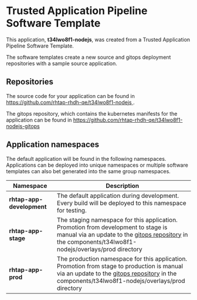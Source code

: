 # Trusted Application Pipeline Software Template

This application, **t34lwo8f1-nodejs**, was created from a Trusted Application Pipeline Software Template.

The software templates create a new source and gitops deployment repositories with a sample source application. 

## Repositories

The source code for your application can be found in [https://github.com/rhtap-rhdh-qe/t34lwo8f1-nodejs ](https://github.com/rhtap-rhdh-qe/t34lwo8f1-nodejs ).
 
The gitops repository, which contains the kubernetes manifests for the application can be found in 
[https://github.com/rhtap-rhdh-qe/t34lwo8f1-nodejs-gitops ](https://github.com/rhtap-rhdh-qe/t34lwo8f1-nodejs-gitops ) 

## Application namespaces 

The default application will be found in the following namespaces. Applications can be deployed into unique namespaces or multiple software templates can also bet generated into the same group namespaces.  

|  Namespace   |  Description   |  
| -------- | -------- |   
| **rhtap-app-development** | The default application during development. Every build will be deployed to this namespace for testing. | 
| **rhtap-app-stage** | The staging namespace for this application. Promotion from development to stage is manual via an update to the [gitops repository](https://github.com/rhtap-rhdh-qe/t34lwo8f1-nodejs-gitops ) in the components/t34lwo8f1-nodejs/overlays/prod directory |  
| **rhtap-app-prod** | The production namespace for this application. Promotion from stage to production is manual via an update to the [gitops repository](https://github.com/rhtap-rhdh-qe/t34lwo8f1-nodejs-gitops ) in the components/t34lwo8f1-nodejs/overlays/prod directory | 